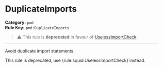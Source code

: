 # DuplicateImports
**Category:** `pmd`<br/>
**Rule Key:** `pmd:DuplicateImports`<br/>
> :warning: This rule is **deprecated** in favour of [UselessImportCheck](https://rules.sonarsource.com/java/RSPEC-selessImportCheck).

-----

Avoid duplicate import statements.

<p>
  This rule is deprecated, use {rule:squid:UselessImportCheck} instead.
</p>
